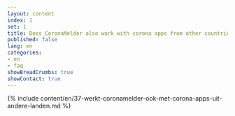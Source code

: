 ```yaml
---
layout: content
index: 1
set: 1
title: Does CoronaMelder also work with corona apps from other countries?
published: false
lang: en
categories:
- en
- faq
showBreadCrumbs: true
showContact: true
---
```

{% include content/en/37-werkt-coronamelder-ook-met-corona-apps-uit-andere-landen.md %}
